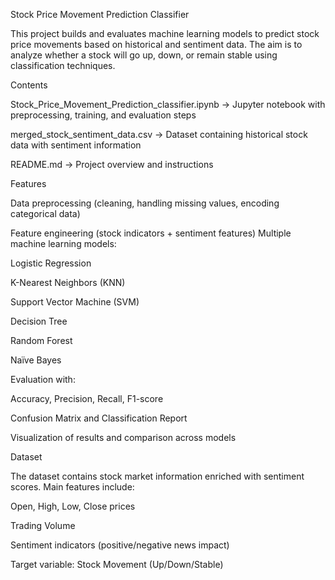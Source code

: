 Stock Price Movement Prediction Classifier

This project builds and evaluates machine learning models to predict stock price movements based on historical and sentiment data. The aim is to analyze whether a stock will go up, down, or remain stable using classification techniques.

Contents

Stock_Price_Movement_Prediction_classifier.ipynb → Jupyter notebook with preprocessing, training, and evaluation steps

merged_stock_sentiment_data.csv → Dataset containing historical stock data with sentiment information

README.md → Project overview and instructions

Features

Data preprocessing (cleaning, handling missing values, encoding categorical data)

Feature engineering (stock indicators + sentiment features)
Multiple machine learning models:

Logistic Regression

K-Nearest Neighbors (KNN)

Support Vector Machine (SVM)

Decision Tree

Random Forest

Naïve Bayes

Evaluation with:

Accuracy, Precision, Recall, F1-score

Confusion Matrix and Classification Report

Visualization of results and comparison across models

Dataset

The dataset contains stock market information enriched with sentiment scores.
Main features include:

Open, High, Low, Close prices

Trading Volume

Sentiment indicators (positive/negative news impact)

Target variable: Stock Movement (Up/Down/Stable)
